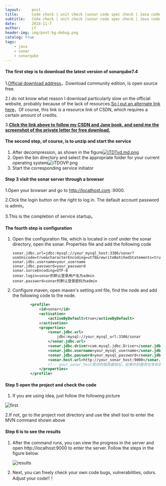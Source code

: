 ```yaml
---
layout:     post
title:      Code check | unit check |sonar code spec check | Java code self-test |sonarqube7.4
subtitle:   Code check | unit check |sonar code spec check | Java code self-test |sonarqube7.4
date:       2018-11-7
author:     LY
header-img: img/post-bg-debug.png
catalog: true
tags:
    - java
    - sonar
    - sonarqube
---
```


#### The first step is to download the latest version of sonarqube7.4

1.[Official download address](https://www.sonarqube.org/downloads/)，Download community edition, is open source free.

2.I do not know what reason I download particularly slow on the official website, probably because of the lack of resources.[So I put an alternate link here](https://download.csdn.net/download/leiyuan2580/10769708)，Of course, this link is a resource link of CSDN, which requires a certain amount of credits.

3.**<u>Click the link above to follow my CSDN and Jane book, and send me the screenshot of the private letter for free download.</u>**

#### The second step, of course, is to unzip and start the service

1. After decompression, as shown in the figure[![iTDTvd.md.png](https://s1.ax1x.com/2018/11/07/iTDTvd.md.png)](https://imgchr.com/i/iTDTvd)
2. Open the bin directory and select the appropriate folder for your current operating system![iTDOVP.png](https://s1.ax1x.com/2018/11/07/iTDOVP.png)
3. Start the corresponding service initiator

#### Step 3 visit the sonar server through a browser

1.Open your browser and go to http://locathost.com :9000.

2.Click the login button on the right to log in. The default account password is admin。

3.This is the completion of service startup。

#### The fourth step is configuration

1. Open the configuration file, which is located in conf under the sonar directory, open the sonar. Properties file and add the following code

   ```properties
   sonar.jdbc.url=jdbc:mysql://your_mysql_host:3306/sonar?useUnicode=true&characterEncoding=utf8&rewriteBatchedStatements=true&useConfigs=maxPerformance
   sonar.jdbc.username=your_username
   sonar.jdbc.password=your_password
   sonar.sorceEncoding=UTF-8
   sonar.login=sonar的默认登录用户名为admin
   sonar.password=sonar的默认登录密码为admin
   ```

2. Configure maven, open maven's setting.xml file, find the node and add the following code to the node.

   ```xml
           <profile>
               <id>sonar</id>
               <activation>
                   <activeByDefault>true</activeByDefault>
               </activation>
               <properties>
                   <sonar.jdbc.url>
                       jdbc:mysql://your_mysql_url:3306/sonar
                   </sonar.jdbc.url>
                   <sonar.jdbc.driver>com.mysql.jdbc.Driver</sonar.jdbc.driver>
                   <sonar.jdbc.username>your_mysql_username</sonar.jdbc.username>
                   <sonar.jdbc.password>your_mysql_password</sonar.jdbc.password>
                   <sonar.host.url>http://your_sonar_host:9000</sonar.host.url>
                   <!-- your_sonar_host是你的服务器地址，如果你的服务在本机则使用localhost -->
               </properties>
           </profile>
   ```

#### Step 5 open the project and check the code

1. If you are using idea, just follow the following picture

![first](https://ws4.sinaimg.cn/large/006tNbRwly1fwzgg70zk3j31kw0zkwns.jpg)

2.If not, go to the project root directory and use the shell tool to enter the MVN command shown above

#### Step 6 is to see the results

1. After the command runs, you can view the progress in the server and open http://localhost:9000 to enter the server. Follow the steps in the figure below.

   ![results](https://ws2.sinaimg.cn/large/006tNbRwly1fwzgossw28j31kw0zkal8.jpg)

2. Next, you can freely check your own code bugs, vulnerabilities, odors. Adjust your code!!！